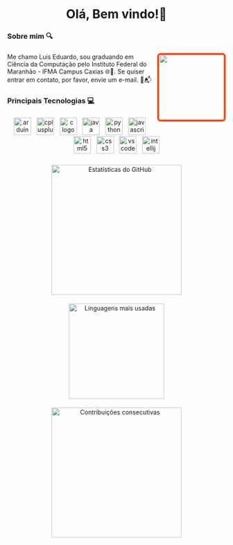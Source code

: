 <h1 align="center">Olá, Bem vindo!👋</h1>



###


###

<h3 align="left">Sobre mim 🔍</h3>

###

<img align="right" height="150" src="https://i.gifer.com/9Wmb.gif" style="border: 4px solid #FF4500; border-radius: 8px;" />

###

<p align="left">Me chamo Luis Eduardo, sou graduando em Ciência da Computação pelo Instituto Federal do Maranhão - IFMA Campus Caxias 🌐👾.  Se quiser entrar em contato, por favor, envie um e-mail. 📧📬</p>

###

<h3 align="left">Principais Tecnologias 💻</h3>

###

<div align="center">
  <img src="https://cdn.jsdelivr.net/gh/devicons/devicon/icons/arduino/arduino-original.svg" height="40" alt="arduino logo"  />
  <img width="5" />
  <img src="https://cdn.jsdelivr.net/gh/devicons/devicon/icons/cplusplus/cplusplus-original.svg" height="40" alt="cplusplus logo"  />
  <img width="5" />
  <img src="https://cdn.jsdelivr.net/gh/devicons/devicon/icons/c/c-original.svg" height="40" alt="c logo"  />
  <img width="5" />
  <img src="https://cdn.jsdelivr.net/gh/devicons/devicon/icons/java/java-original.svg" height="40" alt="java logo"  />
  <img width="5" />
  <img src="https://cdn.jsdelivr.net/gh/devicons/devicon/icons/python/python-original.svg" height="40" alt="python logo"  />
  <img width="5" />
  <img src="https://cdn.jsdelivr.net/gh/devicons/devicon/icons/javascript/javascript-original.svg" height="40" alt="javascript logo"  />
  <img width="5" />
  <img src="https://cdn.jsdelivr.net/gh/devicons/devicon/icons/html5/html5-original.svg" height="40" alt="html5 logo"  />
  <img width="5" />
  <img src="https://cdn.jsdelivr.net/gh/devicons/devicon/icons/css3/css3-original.svg" height="40" alt="css3 logo"  />
  <img width="5" />
  <img src="https://cdn.jsdelivr.net/gh/devicons/devicon/icons/vscode/vscode-original.svg" height="40" alt="vscode logo"  />
  <img width="5" />
  <img src="https://cdn.jsdelivr.net/gh/devicons/devicon/icons/intellij/intellij-original.svg" height="40" alt="intellij logo"  />
</div>

###


<div align="center" style="margin-bottom: 20px;">
  <img src="https://github-readme-stats.vercel.app/api?username=LuisEduardoS23&show_icons=true&include_all_commits=true&count_private=true&hide_title=false&hide_rank=false&disable_animations=false&theme=default&locale=pt-br&hide_border=false&bg_color=000000&title_color=FF4500&text_color=FF4500&icon_color=FF4500" height="300" alt="Estatísticas do GitHub" />
</div>

<div align="center" style="margin-bottom: 20px;">
  <img src="https://github-readme-stats.vercel.app/api/top-langs/?username=LuisEduardoS23&layout=compact&hide_border=false&bg_color=000000&title_color=FF4500&text_color=FF4500&icon_color=FF4500" height="220" alt="Linguagens mais usadas" />
</div>

<div align="center" style="margin-bottom: 20px;">
  <img src="https://streak-stats.demolab.com?user=LuisEduardoS23&locale=pt-br&mode=daily&hide_border=false&border_radius=5&background=000000&ring=FF4500&fire=FF4500&currStreakLabel=FF4500&sideNums=FF4500&currStreakNum=FF4500&sideLabels=FF4500&dates=FF4500" height="300" alt="Contribuições consecutivas" />
</div>









